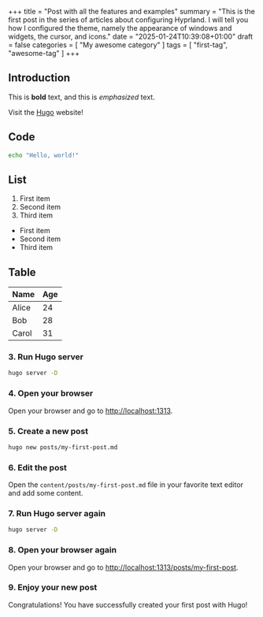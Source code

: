 +++
title = "Post with all the features and examples"
summary = "This is the first post in the series of articles about configuring Hyprland. I will tell you how I configured the theme, namely the appearance of windows and widgets, the cursor, and icons."
date = "2025-01-24T10:39:08+01:00"
draft = false
categories = [
  "My awesome category"
]
tags = [
  "first-tag",
  "awesome-tag"
]
+++

## Introduction

This is **bold** text, and this is *emphasized* text.

Visit the [Hugo](https://gohugo.io) website!

## Code

```bash
echo "Hello, world!"
```

## List

1. First item
2. Second item
3. Third item

- First item
- Second item
- Third item

## Table

| Name  | Age |
|-------|-----|
| Alice | 24  |
| Bob   | 28  |
| Carol | 31  |

### 3. Run Hugo server

```bash
hugo server -D
```

### 4. Open your browser

Open your browser and go to [http://localhost:1313](http://localhost:1313).

### 5. Create a new post

```bash
hugo new posts/my-first-post.md
```

### 6. Edit the post

Open the `content/posts/my-first-post.md` file in your favorite text editor and add some content.

### 7. Run Hugo server again

```bash
hugo server -D
```

### 8. Open your browser again

Open your browser and go to [http://localhost:1313/posts/my-first-post](http://localhost:1313/posts/my-first-post).

### 9. Enjoy your new post

Congratulations! You have successfully created your first post with Hugo!
